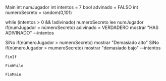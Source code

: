 Main 
   int numJugador
   int intentos = 7
   bool advinado = FALSO
   int numeroSecreto = random(0,101)

   while (intentos > 0 && !adivinado)
   numeroSecreto 
   lee numJugador 
   if(numJugador = númeroSecreto)
   adivinado = VERDADERO 
      mostrar "HAS ADIVINADO"
      --intentos
      
   SiNo 
   if(númeroJugador > numeroSecreto)
     mostrar "Demasiado alto" 
   SiNo 
   if(númeroJugador > mumeroSecreto)
      mostrar "demasiado bajo"
      --intentos
      
    FinIf
    
    FinWhile

    FinMain

